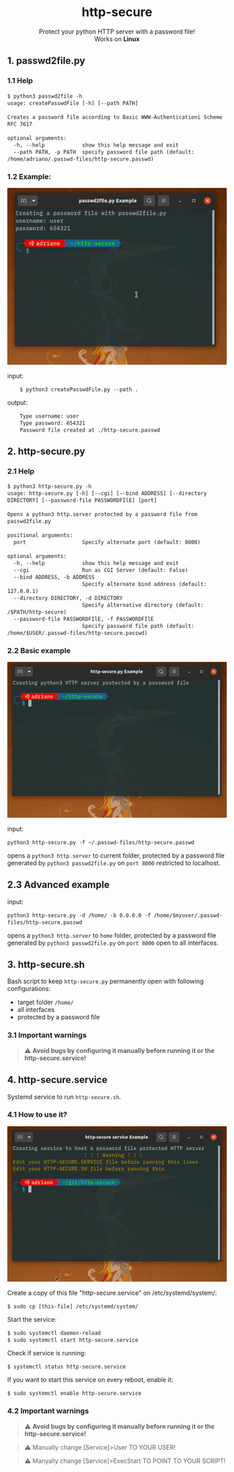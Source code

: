 <h1 align="center">
http-secure
</h1>
<p align="center">
Protect your python HTTP server with a password file!
<br>
Works on <b>Linux</b>

</p>

## 1. passwd2file.py

### 1.1 Help
```
$ python3 passwd2file -h
usage: createPasswdFile [-h] [--path PATH]

Creates a password file according to Basic WWW-Authenticationi Scheme RFC 7617

optional arguments:
  -h, --help            show this help message and exit
  --path PATH, -p PATH  specify password file path (default: /home/adriano/.passwd-files/http-secure.passwd)
```
### 1.2 Example:
![passwd2file.py demo](images/passwd2file.gif)

input:
```  # ...on 
    $ python3 createPasswdFile.py --path .
```

output:
```
    Type username: user
    Type password: 654321
    Password file created at ./http-secure.passwd
 ```
## 2. http-secure.py
### 2.1 Help
```
$ python3 http-secure.py -h
usage: http-secure.py [-h] [--cgi] [--bind ADDRESS] [--directory DIRECTORY] [--password-file PASSWORDFIlE] [port]

Opens a python3 http.server protected by a password file from passwd2file.py

positional arguments:
  port                  Specify alternate port (default: 8000)

optional arguments:
  -h, --help            show this help message and exit
  --cgi                 Run as CGI Server (default: False)
  --bind ADDRESS, -b ADDRESS
                        Specify alternate bind address (default: 127.0.0.1)
  --directory DIRECTORY, -d DIRECTORY
                        Specify alternative directory (default: /$PATH/http-secure)
  --password-file PASSWORDFIlE, -f PASSWORDFIlE
                        Specify password file path (default: /home/$USER/.passwd-files/http-secure.passwd)
```
### 2.2 Basic example
![http-secure.py demo](images/http-secure_py.gif)

input:
```
python3 http-secure.py -f ~/.passwd-files/http-secure.passwd
```
opens a `python3 http.server` to current folder, protected by a password file generated by `python3 passwd2file.py` on `port 8000` restricted to localhost.

## 2.3 Advanced example
input:
```
python3 http-secure.py -d /home/ -b 0.0.0.0 -f /home/$myuser/.passwd-files/http-secure.passwd
```
opens a `python3 http.server` to `home` folder, protected by a password file generated by `python3 passwd2file.py` on `port 8000` open to all interfaces.

## 3. http-secure.sh
Bash script to keep `http-secure.py` permanently open with following configurations:
* target folder `/home/`
* all interfaces
* protected by a password file

### 3.1 Important warnings
> :warning: **Avoid bugs by configuring it manually before running it or the http-secure.service!**

## 4. http-secure.service
Systemd service to run `http-secure.sh`.
### 4.1 How to use it?
![http-secure.service demo](images/http-secure_service.gif)

Create a copy of this file "http-secure.service" on /etc/systemd/system/:
```
$ sudo cp [this-file] /etc/systemd/system/
```

Start the service:
```
$ sudo systemctl daemon-reload
$ sudo systemctl start http-secure.service
```
Check if service is running:
```
$ systemctl status http-secure.service
```
If you want to start this service on every reboot, enable it:
```
$ sudo systemctl enable http-secure.service
```

### 4.2 Important warnings
> :warning: **Avoid bugs by configuring it manually before running it or the http-secure.service!**

> :warning: Manually change [Service]>User TO YOUR USER!

> :warning: Manyally change [Service]>ExecStart TO POINT TO YOUR SCRIPT!
